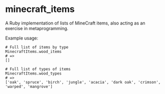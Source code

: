 # minecraft_items

A Ruby implementation of lists of MineCraft items, also acting as an exercise in metaprogramming.

Example usage:

```
# Full list of items by type
MinecraftItems.wood_items
# => 
[]

# Full list of types of items
MinecraftItems.wood_types
# => 
['oak', 'spruce', 'birch', 'jungle', 'acacia', 'dark oak', 'crimson', 'warped', 'mangrove']

```
